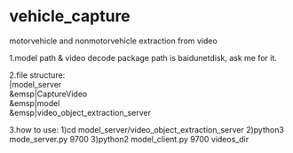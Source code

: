 # vehicle_capture
motorvehicle and nonmotorvehicle extraction from video

1.model path & video decode package path is baidunetdisk, ask me for it.

2.file structure:  
|model_server  
&emsp|CaptureVideo  
&emsp|model  
&emsp|video_object_extraction_server


3.how to use:
1)cd model_server/video_object_extraction_server
2)python3 mode_server.py 9700
3)python2 model_client.py 9700 videos_dir
